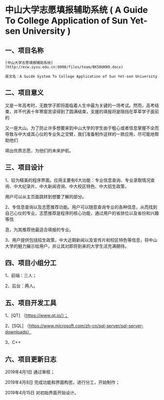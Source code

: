 # 中山大学志愿填报辅助系统 ( A Guide To College Application of Sun Yet-sen University )

## 一、项目名称

	[中山大学志愿填报辅助系统] (http://ecw.sysu.edu.cn:8000/files/team/BK50UKN9.docx)
  
	英文名：A Guide System To College Application of Sun Yet-sen University

## 二、项目意义
	
  又是一年高考时，无数学子即将面临着人生中最为关键的一场考试。然而，高考结束，并不代表十年寒窗苦读得到了圆满结束，支援的填报将是阻挡在莘莘学子面前的
  
又一座大山。为了防止许多想要来到中山大学的学生由于粗心或者信息掌握不全而导致与中大或其心仪的专业失之交臂，我们准备制作这样的一款应用，尽可能地帮助他们

填出优质志愿，为他们的未来护航。

## 三、项目设计

1、较为精美的程序界面。应用主要有6大功能：专业信息查询、专业录取情况查询、中大纪录片、中大新闻咨询、中大校区特色、中大招生政策，

用户可以从主页面跳转到想要了解的部分。

2、专信息查询以及志愿推荐功能。用户可以随意查询专业的各种信息，从而找到自己心仪的专业，志愿推荐是程序的核心功能，通过用户的省排位以及省份和兴趣等信

息，为其推荐他最适合填报的专业。

3、用户提供包括招生政策，中大近期新闻以及宣传片和校区特色等信息，将中山大学的魅力展示给用户，并让其对即将到来的大学生活充满期待。

## 四、项目小组分工

  1、前端：三人；

  2、后台：两人。

## 五、项目开发工具

  1、[QT] （https://www.qt.io/）；

  2、[SQL] （https://www.microsoft.com/zh-cn/sql-server/sql-server-downloads）
	
  3、C++

## 六、项目更新日志

  2019年4月1日 通过审核；

  2019年4月8日 完成功能和界面构思，进行分工，开始制作；

  2019年4月15日 对初始界面开始设计。


